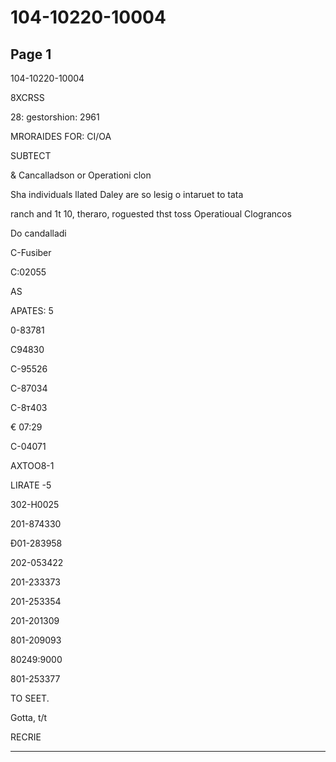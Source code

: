 # 104-10220-10004

## Page 1

104-10220-10004

8XCRSS

28: gestorshion: 2961

MRORAIDES FOR: CI/OA

SUBTECT

& Cancalladson or Operationi clon

Sha individuals llated Daley are so lesig o intaruet to tata

ranch and 1t 10, theraro, roguested thst toss Operatioual Clograncos

Do candalladi

C-Fusiber

C:02055

AS

APATES: 5

0-83781

C94830

C-95526

C-87034

C-8т403

€ 07:29

C-04071

AXTOO8-1

LIRATE -5

302-H0025

201-874330

Đ01-283958

202-053422

201-233373

201-253354

201-201309

801-209093

80249:9000

801-253377

TO SEET.

Gotta, t/t

RECRIE

---

